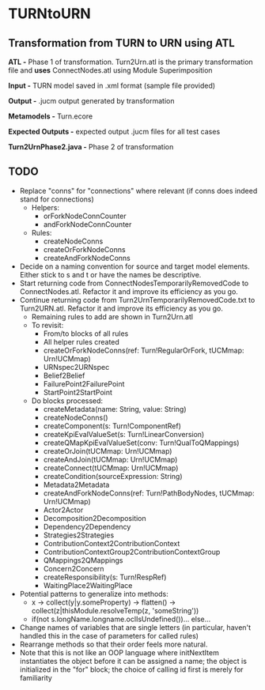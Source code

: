 # TURNtoURN

## Transformation from TURN to URN using ATL
  
**ATL -** Phase 1 of transformation. Turn2Urn.atl is the primary transformation file and **uses** ConnectNodes.atl using Module Superimposition  
  
**Input -** TURN model saved in .xml format (sample file provided)  
  
**Output -** .jucm output generated by transformation  
  
**Metamodels -** Turn.ecore    
  
**Expected Outputs -** expected output .jucm files for all test cases  
  
**Turn2UrnPhase2.java -** Phase 2 of transformation 

## TODO
* Replace "conns" for "connections" where relevant (if conns does indeed stand for connections)
	* Helpers:
		* orForkNodeConnCounter
		* andForkNodeConnCounter
	* Rules:
		* createNodeConns
		* createOrForkNodeConns
		* createAndForkNodeConns
* Decide on a naming convention for source and target model elements. Either stick to s and t or have the names be descriptive.
* Start returning code from ConnectNodesTemporarilyRemovedCode to ConnectNodes.atl. Refactor it and improve its efficiency as you go.
* Continue returning code from Turn2UrnTemporarilyRemovedCode.txt to Turn2URN.atl. Refactor it and improve its efficiency as you go.
	* Remaining rules to add are shown in Turn2Urn.atl
	* To revisit:
		* From/to blocks of all rules
		* All helper rules created
		* createOrForkNodeConns(ref: Turn!RegularOrFork,  tUCMmap: Urn!UCMmap)
		* URNspec2URNspec
		* Belief2Belief
		* FailurePoint2FailurePoint
		* StartPoint2StartPoint
	* Do blocks processed:
		* createMetadata(name: String, value: String)
		* createNodeConns()
		* createComponent(s: Turn!ComponentRef)
		* createKpiEvalValueSet(s: Turn!LinearConversion)
		* createQMapKpiEvalValueSet(conv: Turn!QualToQMappings)
		* createOrJoin(tUCMmap: Urn!UCMmap)
		* createAndJoin(tUCMmap: Urn!UCMmap)
		* createConnect(tUCMmap: Urn!UCMmap)
		* createCondition(sourceExpression: String)
		* Metadata2Metadata
		* createAndForkNodeConns(ref: Turn!PathBodyNodes,  tUCMmap: Urn!UCMmap)
		* Actor2Actor
		* Decomposition2Decomposition
		* Dependency2Dependency
		* Strategies2Strategies
		* ContributionContext2ContributionContext
		* ContributionContextGroup2ContributionContextGroup
		* QMappings2QMappings
		* Concern2Concern
		* createResponsibility(s: Turn!RespRef)
		* WaitingPlace2WaitingPlace
* Potential patterns to generalize into methods:
	* x -> collect(y|y.someProperty) -> flatten() -> collect(z|thisModule.resolveTemp(z, 'someString'))
	* if(not s.longName.longname.oclIsUndefined())... else...
* Change names of variables that are single letters (in particular, haven't handled this in the case of parameters for called rules)
* Rearrange methods so that their order feels more natural.
* Note that this is not like an OOP language where initNextItem instantiates the object before it can be assigned a name; the object is initialized in the "for" block; the choice of calling id first is merely for familiarity